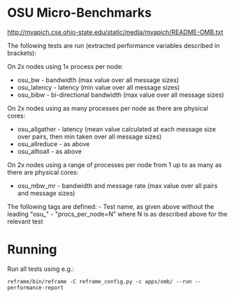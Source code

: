 # OSU Micro-Benchmarks

http://mvapich.cse.ohio-state.edu/static/media/mvapich/README-OMB.txt

The following tests are run (extracted performance variables described in brackets):

On 2x nodes using 1x process per node:
- osu_bw - bandwidth (max value over all message sizes)
- osu_latency - latency (min value over all message sizes)
- osu_bibw - bi-directional bandwidth (max value over all message sizes)

On 2x nodes using as many processes per node as there are physical cores:
- osu_allgather - latency (mean value calculated at each message size over pairs, then min taken over all message sizes)
- osu_allreduce - as above
- osu_alltoall - as above

On 2x nodes using a range of processes per node from 1 up to as many as there are physical cores:
- osu_mbw_mr - bandwidth and message rate (max value over all pairs and message sizes)

The following tags are defined:
    - Test name, as given above without the leading "osu_"
    - "procs_per_node=N" where N is as described above for the relevant test

# Running
Run all tests using e.g.:
        
    reframe/bin/reframe -C reframe_config.py -c apps/omb/ --run --performance-report
